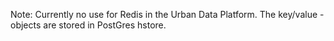 Note: Currently no use for Redis in the Urban Data Platform. The key/value -objects are stored in PostGres hstore.
